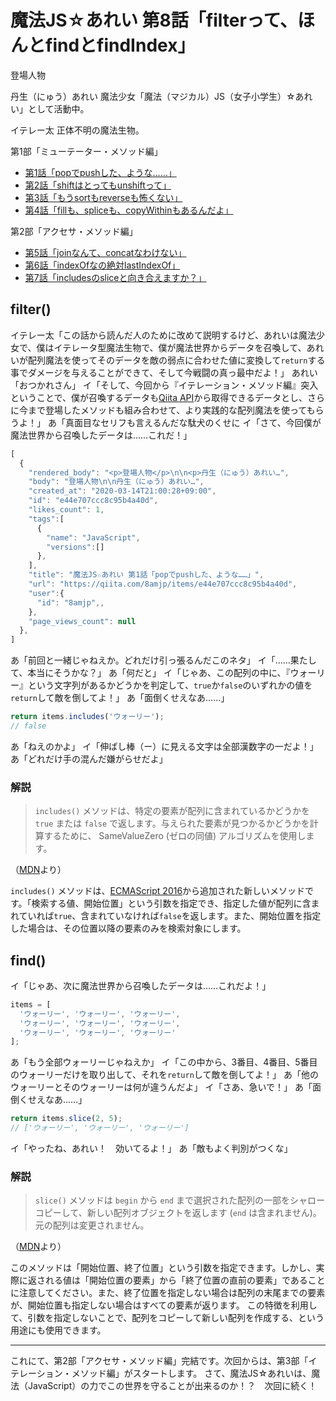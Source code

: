 # 魔法JS☆あれい 第8話「filterって、ほんとfindとfindIndex」

登場人物

丹生（にゅう）あれい
魔法少女「魔法（マジカル）JS（女子小学生）☆あれい」として活動中。

イテレー太
正体不明の魔法生物。

第1部「ミューテーター・メソッド編」
* [第1話「popでpushした、ような……」](https://qiita.com/8amjp/items/e44e707ccc8c95b4a40d)
* [第2話「shiftはとってもunshiftって」](https://qiita.com/8amjp/items/3fc1b2defd28ba1c2df3)
* [第3話「もうsortもreverseも怖くない」](https://qiita.com/8amjp/items/86f5294981fbebd3fe2d)
* [第4話「fillも、spliceも、copyWithinもあるんだよ」](https://qiita.com/8amjp/items/0741e35b70ea32711265)

第2部「アクセサ・メソッド編」
* [第5話「joinなんて、concatなわけない」](https://qiita.com/8amjp/items/229c41ad2146728abd89)
* [第6話「indexOfなの絶対lastIndexOf」](https://qiita.com/8amjp/items/f7e421722e419c1c0a7d)
* [第7話「includesのsliceと向き合えますか？」](https://qiita.com/8amjp/items/007ac192399225db3843)

## filter()

イテレー太「この話から読んだ人のために改めて説明するけど、あれいは魔法少女で、僕はイテレータ型魔法生物で、僕が魔法世界からデータを召喚して、あれいが配列魔法を使ってそのデータを敵の弱点に合わせた値に変換して`return`する事でダメージを与えることができて、そして今戦闘の真っ最中だよ！」
あれい「おつかれさん」
イ「そして、今回から『イテレーション・メソッド編』突入ということで、僕が召喚するデータも[Qiita API](https://qiita.com/api/v2/docs)から取得できるデータとし、さらに今まで登場したメソッドも組み合わせて、より実践的な配列魔法を使ってもらうよ！」
あ「真面目なセリフも言えるんだな駄犬のくせに
イ「さて、今回僕が魔法世界から召喚したデータは……これだ！」




```js
[
  {
    "rendered_body": "<p>登場人物</p>\n\n<p>丹生（にゅう）あれい…",
    "body": "登場人物\n\n丹生（にゅう）あれい…",
    "created_at": "2020-03-14T21:00:28+09:00",
    "id": "e44e707ccc8c95b4a40d",
    "likes_count": 1,
    "tags":[
      {
        "name": "JavaScript",
        "versions":[]
      },
    ],
    "title": "魔法JS☆あれい 第1話「popでpushした、ような……」",
    "url": "https://qiita.com/8amjp/items/e44e707ccc8c95b4a40d",
    "user":{
      "id": "8amjp",,
    },
    "page_views_count": null
  },
]
```

あ「前回と一緒じゃねえか。どれだけ引っ張るんだこのネタ」
イ「……果たして、本当にそうかな？」
あ「何だと」
イ「じゃあ、この配列の中に、『ウォーリー』という文字列があるかどうかを判定して、`true`か`false`のいずれかの値を`return`して敵を倒してよ！」
あ「面倒くせえなあ……」

```js
return items.includes('ウォーリー');
// false
```

あ「ねえのかよ」
イ「伸ばし棒（ー）に見える文字は全部漢数字の一だよ！」
あ「どれだけ手の混んだ嫌がらせだよ」

### 解説

> `includes()` メソッドは、特定の要素が配列に含まれているかどうかを `true` または `false` で返します。与えられた要素が見つかるかどうかを計算するために、 SameValueZero (ゼロの同値) アルゴリズムを使用します。

（[MDN](https://developer.mozilla.org/ja/docs/Web/JavaScript/Reference/Global_Objects/Array/includes)より）

`includes()` メソッドは、[ECMAScript 2016](https://www.ecma-international.org/ecma-262/7.0/#sec-array.prototype.includes)から追加された新しいメソッドです。「検索する値、開始位置」という引数を指定でき、指定した値が配列に含まれていれば`true`、含まれていなければ`false`を返します。また、開始位置を指定した場合は、その位置以降の要素のみを検索対象にします。

## find()

イ「じゃあ、次に魔法世界から召喚したデータは……これだよ！」

```js
items = [
  'ウォーリー', 'ウォーリー', 'ウォーリー',
  'ウォーリー', 'ウォーリー', 'ウォーリー',
  'ウォーリー', 'ウォーリー', 'ウォーリー'
];
```

あ「もう全部ウォーリーじゃねえか」
イ「この中から、3番目、4番目、5番目のウォーリーだけを取り出して、それを`return`して敵を倒してよ！」
あ「他のウォーリーとそのウォーリーは何が違うんだよ」
イ「さあ、急いで！」
あ「面倒くせえなあ……」

```js
return items.slice(2, 5);
// ['ウォーリー', 'ウォーリー', 'ウォーリー']
```

イ「やったね、あれい！　効いてるよ！」
あ「敵もよく判別がつくな」

### 解説

> `slice()` メソッドは `begin` から `end` まで選択された配列の一部をシャローコピーして、新しい配列オブジェクトを返します (`end` は含まれません)。元の配列は変更されません。

（[MDN](https://developer.mozilla.org/ja/docs/Web/JavaScript/Reference/Global_Objects/Array/slice)より）

このメソッドは「開始位置、終了位置」という引数を指定できます。しかし、実際に返される値は「開始位置の要素」から「終了位置の直前の要素」であることに注意してください。また、終了位置を指定しない場合は配列の末尾までの要素が、開始位置も指定しない場合はすべての要素が返ります。
この特徴を利用して、引数を指定しないことで、配列をコピーして新しい配列を作成する、という用途にも使用できます。

----
これにて、第2部「アクセサ・メソッド編」完結です。次回からは、第3部「イテレーション・メソッド編」がスタートします。
さて、魔法JS☆あれいは、魔法（JavaScript）の力でこの世界を守ることが出来るのか！？　次回に続く！
<!--stackedit_data:
eyJoaXN0b3J5IjpbLTIxNDEyMDY4NzksLTEyMDkzMTIxOCwxNz
c3ODY3MTk0XX0=
-->